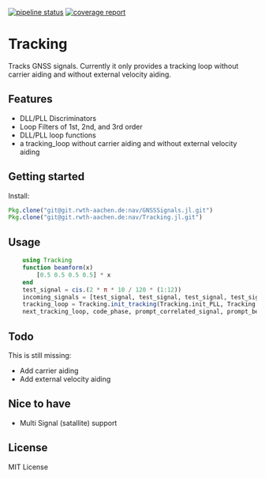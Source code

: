 [![pipeline status](https://git.rwth-aachen.de/nav/Tracking.jl/badges/master/pipeline.svg)](https://git.rwth-aachen.de/nav/Tracking.jl/commits/master)
[![coverage report](https://git.rwth-aachen.de/nav/Tracking.jl/badges/master/coverage.svg)](https://git.rwth-aachen.de/nav/Tracking.jl/commits/master)
# Tracking
Tracks GNSS signals. Currently it only provides a tracking loop without carrier aiding and without external velocity aiding.

## Features

* DLL/PLL Discriminators
* Loop Filters of 1st, 2nd, and 3rd order
* DLL/PLL loop functions
* a tracking_loop without carrier aiding and without external velocity aiding

## Getting started

Install:
```julia
Pkg.clone("git@git.rwth-aachen.de:nav/GNSSSignals.jl.git")
Pkg.clone("git@git.rwth-aachen.de:nav/Tracking.jl.git")
```

## Usage

```julia
    using Tracking
    function beamform(x)
        [0.5 0.5 0.5 0.5] * x
    end
    test_signal = cis.(2 * π * 10 / 120 * (1:12))
    incoming_signals = [test_signal, test_signal, test_signal, test_signal]
    tracking_loop = Tracking.init_tracking(Tracking.init_PLL, Tracking.init_DLL, 0, 50, 0, 1023e3, 1e-3, 4e6, beamform, 12, 18.0, 1.0, 1)
    next_tracking_loop, code_phase, prompt_correlated_signal, prompt_beamformed_signal = tracking_loop(incoming_signals)
```

## Todo

This is still missing:
* Add carrier aiding
* Add external velocity aiding

## Nice to have

* Multi Signal (satallite) support

## License

MIT License
